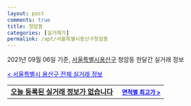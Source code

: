 ```yaml
---
layout: post
comments: true
title: 청암동
categories: [실거래가]
permalink: /apt/서울특별시용산구청암동
---
```


2021년 09월 06일 기준, <a href="/apt/서울특별시용산구">서울특별시용산구</a> 청암동 한달간 실거래 정보

<a style="color: blue;" href="/apt/서울특별시용산구">< 서울특별시 용산구 전체 실거래 정보</a>
<!---- start ---->
<table>
  <tr>
    <td colspan="4" style="font-weight: bold;"><a href="/apt/서울특별시용산구청암동{name_without_space}">오늘 등록된 실거래 정보가 없습니다</a> &nbsp;&nbsp;&nbsp; <a style="color: blue; font-size: smaller;" href="/apt/서울특별시용산구청암동{name_without_space}">면적별 최고가 ></a></td>
  </tr>
    
</table>
<!---- end ---->
    